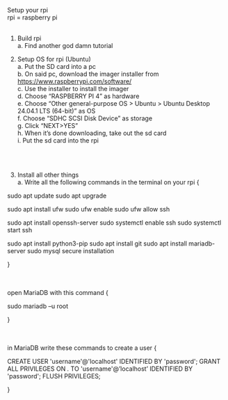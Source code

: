 Setup your rpi <br>
rpi = raspberry pi
 <br>
 <br>


1. Build rpi <br>
a.	Find another god damn tutorial  <br>

2. Setup OS for rpi (Ubuntu)  <br>
a.	Put the SD card into a pc  <br>
b.	On said pc, download the imager installer from https://www.raspberrypi.com/software/  <br>
c.	Use the installer to install the imager  <br>
d.	Choose “RASPBERRY PI 4” as hardware  <br>
e.	Choose “Other general-purpose OS > Ubuntu > Ubuntu Desktop 24.04.1 LTS  (64-bit)” as OS  <br>
f.	Choose “SDHC SCSI Disk Device” as storage  <br>
g.	Click “NEXT>YES”  <br>
h.	When it’s done downloading, take out the sd card  <br>
i.	Put the sd card into the rpi  <br>
 <br>
 <br>

3. Install all other things  <br>
a.	Write all the following commands in the terminal on your rpi {

sudo apt update
sudo apt upgrade

sudo apt install ufw
sudo ufw enable
sudo ufw allow ssh

sudo apt install openssh-server
sudo systemctl enable ssh
sudo systemctl start ssh

sudo apt install python3-pip
sudo apt install git
sudo apt install mariadb-server
sudo mysql secure installation

}

 <br>
 <br>
open MariaDB with this command {

sudo mariadb –u root

}

 <br>
 <br>
in MariaDB write these commands to create a user {

CREATE USER 'username'@'localhost' IDENTIFIED BY 'password';
GRANT ALL PRIVILEGES ON *.* TO 'username'@’localhost’ IDENTIFIED BY 'password';
FLUSH PRIVILEGES;

}